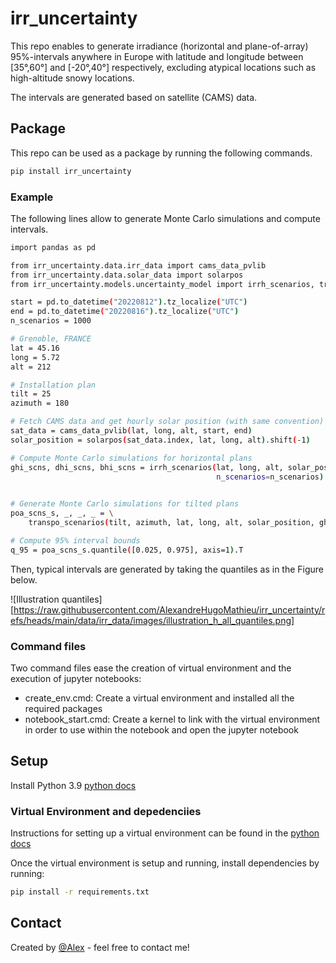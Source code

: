 # irr_uncertainty

This repo enables to generate irradiance (horizontal and plane-of-array) 95%-intervals anywhere in Europe with latitude and longitude between [35°,60°] and [-20°,40°] respectively, excluding atypical locations such as high-altitude snowy locations.

The intervals are generated based on satellite (CAMS) data.

## Package

This repo can be used as a package by running the following commands.

```bash
pip install irr_uncertainty
```

### Example

The following lines allow to generate  Monte Carlo simulations and compute intervals.

```bash
import pandas as pd

from irr_uncertainty.data.irr_data import cams_data_pvlib
from irr_uncertainty.data.solar_data import solarpos
from irr_uncertainty.models.uncertainty_model import irrh_scenarios, transpo_scenarios

start = pd.to_datetime("20220812").tz_localize("UTC")
end = pd.to_datetime("20220816").tz_localize("UTC")
n_scenarios = 1000

# Grenoble, FRANCE
lat = 45.16
long = 5.72
alt = 212

# Installation plan
tilt = 25
azimuth = 180

# Fetch CAMS data and get hourly solar position (with same convention)
sat_data = cams_data_pvlib(lat, long, alt, start, end)
solar_position = solarpos(sat_data.index, lat, long, alt).shift(-1)  

# Compute Monte Carlo simulations for horizontal plans
ghi_scns, dhi_scns, bhi_scns = irrh_scenarios(lat, long, alt, solar_position, sat_data["ghi"],
                                              n_scenarios=n_scenarios)
											  

# Generate Monte Carlo simulations for tilted plans
poa_scns_s, _, _, _ = \
    transpo_scenarios(tilt, azimuth, lat, long, alt, solar_position, ghi_scns, dhi_scns, n_scenarios=n_scenarios)

# Compute 95% interval bounds
q_95 = poa_scns_s.quantile([0.025, 0.975], axis=1).T

```

Then, typical intervals are generated by taking the quantiles as in the Figure below.

![Illustration quantiles][https://raw.githubusercontent.com/AlexandreHugoMathieu/irr_uncertainty/refs/heads/main/data/irr_data/images/illustration_h_all_quantiles.png]

### Command files

Two command files ease the creation of virtual environment and the execution of jupyter notebooks:

- create_env.cmd: Create a virtual environment and installed all the required packages
- notebook_start.cmd: Create a kernel to link with the virtual environment in order to use within the notebook and open the jupyter notebook



## Setup

Install Python 3.9 [python docs](https://docs.python.org/3/using/unix.html#getting-and-installing-the-latest-version-of-python)

### Virtual Environment and depedenciies

Instructions for setting up a virtual environment can be found in the [python docs](https://packaging.python.org/guides/installing-using-pip-and-virtual-environments/)

Once the virtual environment is setup and running, install dependencies by running:

```bash
pip install -r requirements.txt
```


## Contact
Created by [@Alex](https://alexandrehugomathieu.github.io/alexandremathieu.github.io//) - feel free to contact me!

